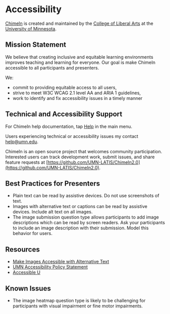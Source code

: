 # Accessibility

[ChimeIn](https://chimein2.cla.umn.edu/) is created and maintained by the [College of Liberal Arts](https://cla.umn.edu/) at the [University of Minnesota](https://twin-cities.umn.edu/).

## Mission Statement

We believe that creating inclusive and equitable learning environments improves teaching and learning for everyone. Our goal is make ChimeIn accessible to all participants and presenters.

We:

- commit to providing equitable access to all users,
- strive to meet W3C WCAG 2.1 level AA and ARIA 1 guidelines,
- work to identify and fix accessibility issues in a timely manner

## Technical and Accessibility Support

For ChimeIn help documentation, tap [Help](https://umn-latis.github.io/ChimeIn2.0/) in the main menu.

Users experiencing technical or accessibility issues my contact [help@umn.edu](mailto:help@umn.edu).

ChimeIn is an open source project that welcomes community participation. Interested users can track development work, submit issues, and share feature requests at [https://github.com/UMN-LATIS/ChimeIn2.0](https://github.com/UMN-LATIS/ChimeIn2.0).

## Best Practices for Presenters

- Plain text can be read by assistive devices. Do not use screenshots of text.
- Images with alternative text or captions can be read by assistive devices. Include alt text on all images.
- The image submission question type allows participants to add image descriptions which can be read by screen readers. Ask your participants to include an image description with their submission. Model this behavior for users.

## Resources

- [Make Images Accessible with Alternative Text](https://accessibility.umn.edu/what-you-can-do/start-7-core-skills/alternative-text)
- [UMN Accessibility Policy Statement](https://policy.umn.edu/it/webaccess)
- [Accessible U](https://accessibility.umn.edu/)

## Known Issues

- The image heatmap question type is likely to be challenging for participants with visual impairment or fine motor impairments.
